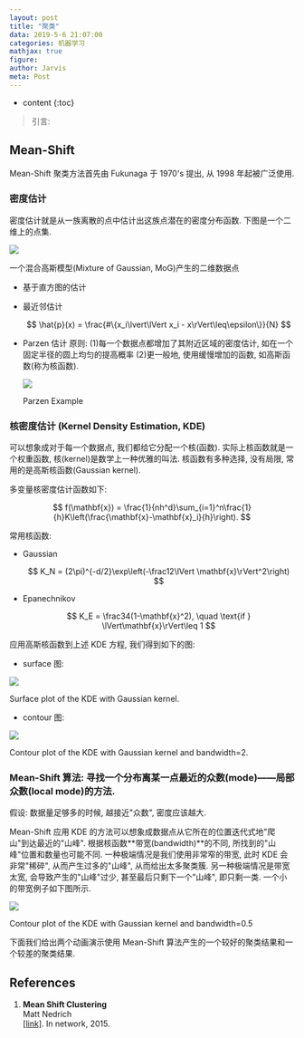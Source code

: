 ```yaml
---
layout: post
title: "聚类"
data: 2019-5-6 21:07:00
categories: 机器学习
mathjax: true
figure: 
author: Jarvis
meta: Post
---
```


* content
{:toc}

> 引言: 



<!-- <div class="polaroid">
    <img class="cool-img" src="/images/2018-12/FlowNet-4.jpg" FlowNet/>
    <div class="container">
        <a href="https://en.wikipedia.org/wiki/Optical_flow">Opical Flow</a>
    </div>
</div> -->

## Mean-Shift

Mean-Shift 聚类方法首先由 Fukunaga 于 1970's 提出, 从 1998 年起被广泛使用. 

### 密度估计

密度估计就是从一族离散的点中估计出这族点潜在的密度分布函数. 下图是一个二维上的点集.

<div class="polaroid">
    <img class="cool-img" src="/images/2019-5/cluster-1.jpg" Cluster/>
    <div class="container">
        <p>一个混合高斯模型(Mixture of Gaussian, MoG)产生的二维数据点</p>
    </div>
</div>

* 基于直方图的估计
* 最近邻估计
  
  $$
  \hat{p}(x) = \frac{#\{x_i\lvert\lVert x_i - x\rVert\leq\epsilon\}}{N}
  $$

* Parzen 估计
  原则: (1)每一个数据点都增加了其附近区域的密度估计, 如在一个固定半径的圆上均匀的提高概率 (2)更一般地, 使用缓慢增加的函数, 如高斯函数(称为核函数).
  
  <div class="polaroid">
    <img class="cool-img" src="/images/2019-5/cluster-0.jpg" Cluster/>
    <div class="container">
        <p>Parzen Example</p>
    </div>
  </div>

### 核密度估计 (Kernel Density Estimation, KDE)

可以想象成对于每一个数据点, 我们都给它分配一个核(函数). 实际上核函数就是一个权重函数, 核(kernel)是数学上一种优雅的叫法. 核函数有多种选择, 没有局限, 常用的是高斯核函数(Gaussian kernel).

多变量核密度估计函数如下:

$$
f(\mathbf{x}) = \frac{1}{nh^d}\sum_{i=1}^n\frac{1}{h}K\left(\frac{\mathbf{x}-\mathbf{x}_i}{h}\right).
$$

常用核函数:

* Gaussian 
  
  $$
  K_N = (2\pi)^{-d/2}\exp\left(-\frac12\lVert \mathbf{x}\rVert^2\right)
  $$

* Epanechnikov

  $$
  K_E = \frac34(1-\mathbf{x}^2), \quad \text{if } \lVert\mathbf{x}\rVert\leq 1
  $$

应用高斯核函数到上述 KDE 方程, 我们得到如下的图: 

* surface 图:

<div class="polaroid">
    <img class="cool-img" src="/images/2019-5/cluster-2.jpg" Cluster/>
    <div class="container">
        <p>Surface plot of the KDE with Gaussian kernel.</p>
    </div>
</div>

* contour 图:

<div class="polaroid">
    <img class="cool-img" src="/images/2019-5/cluster-3.jpg" Cluster/>
    <div class="container">
        <p>Contour plot of the KDE with Gaussian kernel and bandwidth=2.</p>
    </div>
</div>

### Mean-Shift 算法: 寻找一个分布离某一点最近的众数(mode)——局部众数(local mode)的方法.

假设: 数据量足够多的时候, 越接近"众数", 密度应该越大.

Mean-Shift 应用 KDE 的方法可以想象成数据点从它所在的位置迭代式地"爬山"到达最近的"山峰". 根据核函数**带宽(bandwidth)**的不同, 所找到的"山峰"位置和数量也可能不同. 一种极端情况是我们使用非常窄的带宽, 此时 KDE 会非常"稀碎", 从而产生过多的"山峰", 从而给出太多聚类簇. 另一种极端情况是带宽太宽, 会导致产生的"山峰"过少, 甚至最后只剩下一个"山峰", 即只剩一类. 一个小的带宽例子如下图所示.

<div class="polaroid">
    <img class="cool-img" src="/images/2019-5/cluster-4.jpg" Cluster/>
    <div class="container">
        <p>Contour plot of the KDE with Gaussian kernel and bandwidth=0.5</p>
    </div>
</div>

下面我们给出两个动画演示使用 Mean-Shift 算法产生的一个较好的聚类结果和一个较差的聚类结果.



## References

1. **Mean Shift Clustering**<br />
   Matt Nedrich<br />
   [[link]](https://spin.atomicobject.com/2015/05/26/mean-shift-clustering/). In network, 2015.
